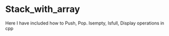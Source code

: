 # Stack_with_array
Here I have included how to Push, Pop. Isempty, Isfull, Display operations in cpp
